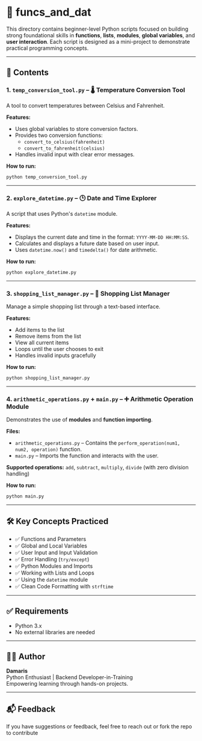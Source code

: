 
# 📁 funcs_and_dat

This directory contains beginner-level Python scripts focused on building strong foundational skills in **functions**, **lists**, **modules**, **global variables**, and **user interaction**. Each script is designed as a mini-project to demonstrate practical programming concepts.

---

## 📜 Contents

### 1. `temp_conversion_tool.py` – 🌡️ Temperature Conversion Tool

A tool to convert temperatures between Celsius and Fahrenheit.

**Features:**
- Uses global variables to store conversion factors.
- Provides two conversion functions:
  - `convert_to_celsius(fahrenheit)`
  - `convert_to_fahrenheit(celsius)`
- Handles invalid input with clear error messages.

**How to run:**
```bash
python temp_conversion_tool.py
```

---

### 2. `explore_datetime.py` – 🕒 Date and Time Explorer

A script that uses Python's `datetime` module.

**Features:**
- Displays the current date and time in the format: `YYYY-MM-DD HH:MM:SS`.
- Calculates and displays a future date based on user input.
- Uses `datetime.now()` and `timedelta()` for date arithmetic.

**How to run:**
```bash
python explore_datetime.py
```

---

### 3. `shopping_list_manager.py` – 🛒 Shopping List Manager

Manage a simple shopping list through a text-based interface.

**Features:**
- Add items to the list
- Remove items from the list
- View all current items
- Loops until the user chooses to exit
- Handles invalid inputs gracefully

**How to run:**
```bash
python shopping_list_manager.py
```

---

### 4. `arithmetic_operations.py` + `main.py` – ➕ Arithmetic Operation Module

Demonstrates the use of **modules** and **function importing**.

**Files:**
- `arithmetic_operations.py` – Contains the `perform_operation(num1, num2, operation)` function.
- `main.py` – Imports the function and interacts with the user.

**Supported operations:** `add`, `subtract`, `multiply`, `divide` (with zero division handling)

**How to run:**
```bash
python main.py
```

---

## 🛠️ Key Concepts Practiced

- ✅ Functions and Parameters
- ✅ Global and Local Variables
- ✅ User Input and Input Validation
- ✅ Error Handling (`try/except`)
- ✅ Python Modules and Imports
- ✅ Working with Lists and Loops
- ✅ Using the `datetime` module
- ✅ Clean Code Formatting with `strftime`

---

## ✅ Requirements

- Python 3.x
- No external libraries are needed

---

## 🙋‍♀️ Author

**Damaris**  
Python Enthusiast | Backend Developer-in-Training  
Empowering learning through hands-on projects.

---

## 📬 Feedback

If you have suggestions or feedback, feel free to reach out or fork the repo to contribute
